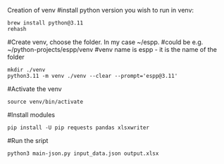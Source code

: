  Creation of venv
  #install python version you wish to run in venv:
```  
brew install python@3.11
rehash
```
#Create venv, choose the folder. In my case ~/espp.
#could be e.g. ~/python-projects/espp/venv
#venv name is espp - it is the name of the folder
```
mkdir ./venv
python3.11 -m venv ./venv --clear --prompt='espp@3.11'
```
#Activate the venv
```
source venv/bin/activate
```
#Install modules
```
pip install -U pip requests pandas xlsxwriter
```
#Run the sript
```
python3 main-json.py input_data.json output.xlsx
``` 
